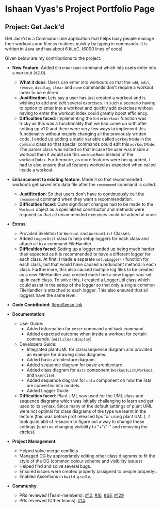 # Ishaan Vyas's Project Portfolio Page

## Project: Get Jack'd
Get Jack'd is a Command-Line application that helps busy people manage their workouts and fitness routines quickly by
typing in commands. It is written in Java and has about 6 kLoC. (6000 lines of code)

Given below are my contributions to the project.

- **New Feature**: Added `EnterWorkout` command which lets users enter into a workout (v2.0).
  * **What it does**: Users can enter into workouts so that the `add`, `edit`, `remove`, `display`, `clear` and `done` commands don't require a workout index to be entered.
  * **Justification**: Lets say a user has just created a workout and is wishing to add and edit several exercises. In such a scenario having to option to enter into a workout and quickly add exercises without having to enter the workout index could greatly boost efficiency.
  * **Difficulties faced**: Implementing the `EnterWorkout` function was tricky as this was a functionality that we had come up with after setting up v1.0 and there were very few ways to implement this functionality without majorly changing all the previously written code.
    I ended up adding a static variable called `workoutMode` in the `Command` class so that special commands could edit this `workoutMode`.
    The parser class was edited so that incase the user was inside a workout then it would use this `workoutMode` instead of the `workoutIndex`. 
    Furthermore, as more features were being added, I had to also ensure that all features worked as expected when called inside a workout.

- **Enhancement to existing feature**: Made it so that recommended workouts get saved into data file after the `recommend` command is called.
  * **Justification**: So that users don't have to continuously call the `recommend` command when they want a recommendation.
  * **Difficulties faced**: Quite significant changes had to be made to the `Workout` object as a specialized constructor and methods were required so that all recommended exercises could be added at once.

- **Extras**: 
  * Provided Skeleton for `Workout` and `WorkoutList` Classes.
  * Added `LoggerUtil` class to help setup loggers for each class and attach all to a command FileHandler.
  * **Difficulties faced**: Setting up a logger ended up being much harder than expected as it is recommended to have a different logger for each class.
    At first, I made a separate `setupLogger()` function for each class, but that would have caused a redundant method in each class.
    Furthermore, this also caused multiple log files to be created as a new FileHandler was created each time a new logger was set up in each class.
    To solve this, I created a LoggerUtil class which could assist in the setup of the logger so that only a single common FileHandler is attached to each logger.
    This also ensured that all loggers have the same level.

- **Code Contributed**: [RepoSense link](https://nus-cs2113-ay2122s1.github.io/tp-dashboard/?search=&sort=groupTitle&sortWithin=title&timeframe=commit&mergegroup=&groupSelect=groupByRepos&breakdown=true&checkedFileTypes=docs~functional-code~test-code~other&since=2021-09-25&tabOpen=true&tabType=authorship&tabAuthor=IshaaanVyas&tabRepo=AY2122S1-CS2113T-F12-2%2Ftp%5Bmaster%5D&authorshipIsMergeGroup=false&authorshipFileTypes=docs~functional-code~test-code~other&authorshipIsBinaryFileTypeChecked=false)

- **Documentation**: 
  * User Guide:
    * Added information for `enter` command and `back` command.
    * Added expected outcome when inside a workout for certain commands. (`edit`,`clear`,`display`)
  * Developers Guide:
    * Integrated plantUML for class/sequence diagram and provided an example for drawing class diagrams.
    * Added basic architecture diagram.
    * Added sequence diagram for basic architecture.
    * Added class diagram for `data` component (`WorkoutList`,`Workout`, and `Exercise`).
    * Added sequence diagram for `data` component on how the lists are converted into models.
    * Added Logger Guide.
  * **Difficulties faced**: Plant UML was used for the UML class and sequence diagrams which was initially challenging to learn and get used to its syntax.
    Since many of the default settings of plant UML were not optimal for class diagrams of the type we learnt in the lecture (this was before prof released tips for using plant UML), it took quite abit of research to figure out a way to  change those settings (such as changing visibility to "+"/"-" and removing the circles).

- **Project Management**:
  * Helped solve merge conflicts
  * Managed DG by appropriately editing other class diagrams to fit the style of the DG (common colour scheme and visibility issues)
  * Helped find and solve several bugs.
  * Ensured issues were created properly (assigned to people properly).
  * Enabled Assertions in `build.gradle`.

- **Community**:
  * PRs reviewed (Team-members): [#12](https://github.com/AY2122S1-CS2113T-F12-2/tp/pull/12), [#16](https://github.com/AY2122S1-CS2113T-F12-2/tp/pull/16), [#68](https://github.com/AY2122S1-CS2113T-F12-2/tp/pull/68), [#129](https://github.com/AY2122S1-CS2113T-F12-2/tp/pull/129)
  * PRs reviewed (Other teams): [#14](https://github.com/nus-cs2113-AY2122S1/tp/pull/14/files/906ac5177be76e065fff71a73dfd2abc87762e4c).
